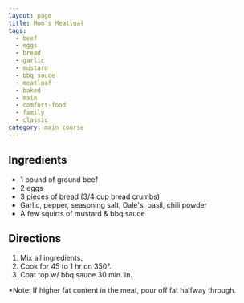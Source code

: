```yaml
---
layout: page
title: Mom's Meatloaf
tags:
  - beef
  - eggs
  - bread
  - garlic
  - mustard
  - bbq sauce
  - meatloaf
  - baked
  - main
  - comfort-food
  - family
  - classic
category: main course
---
```


## Ingredients
* 1 pound of ground beef
* 2 eggs
* 3 pieces of bread (3/4 cup bread crumbs)
* Garlic, pepper, seasoning salt, Dale's, basil, chili powder
* A few squirts of mustard & bbq sauce

## Directions
1. Mix all ingredients.
2. Cook for 45 to 1 hr on 350°.
3. Coat top w/ bbq sauce 30 min. in.

*Note: If higher fat content in the meat, pour off fat halfway through.
